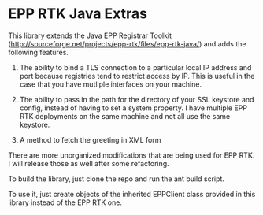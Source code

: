 # EPP RTK Java Extras

This library extends the Java EPP Registrar Toolkit (http://sourceforge.net/projects/epp-rtk/files/epp-rtk-java/) and adds the following features.

1) The ability to bind a TLS connection to a particular local IP address and port because registries tend to restrict access by IP.
This is useful in the case that you have mutliple interfaces on your machine.

2) The ability to pass in the path for the directory of your SSL keystore and config, instead of having to set a system property.
I have multiple EPP RTK deployments on the same machine and not all use the same keystore.

3) A method to fetch the greeting in XML form

There are more unorganized modifications that are being used for EPP RTK. I will release those as well after some refactoring.

To build the library, just clone the repo and run the ant build script.

To use it, just create objects of the inherited EPPClient class provided in this library instead of the EPP RTK one.
